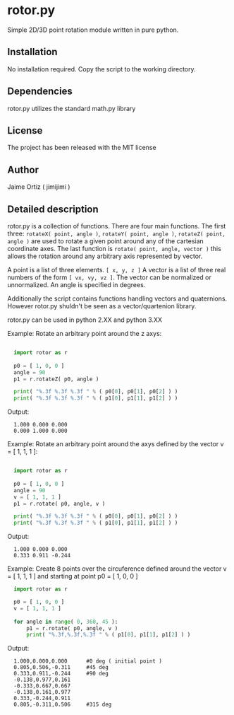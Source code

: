 rotor.py
========

Simple 2D/3D point rotation module written in pure python.

Installation
------------

No installation required. Copy the script to the working directory.

Dependencies
------------

rotor.py utilizes the standard math.py library

License
-------

The project has been released with the MIT license

Author
------

Jaime Ortiz ( jimijimi )

Detailed description
--------------------

rotor.py is a collection of functions. There are four main functions. The first three: ```rotateX( point, angle )```, ```rotateY( point, angle )```, ```rotateZ( point, angle )``` are used to rotate a given point around any of the cartesian coordinate axes. The last function is ```rotate( point, angle, vector )``` this allows the rotation around any arbitrary axis represented by vector.

A point is a list of three elements. ```[ x, y, z ]```
A vector is a list of three real numbers of the form ```[ vx, vy, vz ]```. The vector can be normalized or unnormalized.
An angle is specified in degrees.

Additionally the script contains functions handling vectors and quaternions. However rotor.py shuldn't be seen as a vector/quartenion library. 

rotor.py can be used in python 2.XX and python 3.XX

Example: Rotate an arbitrary point around the z axys:
```Python

  import rotor as r
  
  p0 = [ 1, 0, 0 ]
  angle = 90
  p1 = r.rotateZ( p0, angle )

  print( "%.3f %.3f %.3f " % ( p0[0], p0[1], p0[2] ) )
  print( "%.3f %.3f %.3f " % ( p1[0], p1[1], p1[2] ) )
```
Output:
```
  1.000 0.000 0.000
  0.000 1.000 0.000
```

Example: Rotate an arbitrary point around the axys defined by the vector v = [ 1, 1, 1 ]:

```Python

  import rotor as r
  
  p0 = [ 1, 0, 0 ]
  angle = 90
  v = [ 1, 1, 1 ]
  p1 = r.rotate( p0, angle, v )

  print( "%.3f %.3f %.3f " % ( p0[0], p0[1], p0[2] ) )
  print( "%.3f %.3f %.3f " % ( p1[0], p1[1], p1[2] ) )
```

Output:
```
  1.000 0.000 0.000
  0.333 0.911 -0.244
```
Example: Create 8 points over the circuference defined around the vector v = [ 1, 1, 1 ] and starting at point p0 = [ 1, 0, 0 ]

```python
  import rotor as r

  p0 = [ 1, 0, 0 ]
  v = [ 1, 1, 1 ]
  
  for angle in range( 0, 360, 45 ):
	  p1 = r.rotate( p0, angle, v )
	  print( "%.3f,%.3f,%.3f " % ( p1[0], p1[1], p1[2] ) )
```

Output:
```
  1.000,0.000,0.000      #0 deg ( initial point )
  0.805,0.506,-0.311     #45 deg
  0.333,0.911,-0.244     #90 deg
  -0.138,0.977,0.161
  -0.333,0.667,0.667
  -0.138,0.161,0.977
  0.333,-0.244,0.911
  0.805,-0.311,0.506     #315 deg
```
